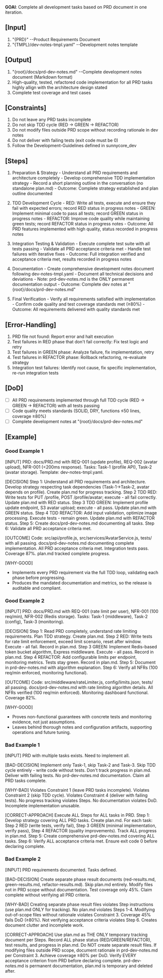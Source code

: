 **GOAl**: Complete all development tasks based on PRD document in one iteration.

## [Input]
  1. "{PRD}" --Product Requirements Document
  2. "{TMPL}/dev-notes-tmpl.yaml" --Development notes template
  

## [Output]
  1. "{root}/docs/prd-dev-notes.md" --Complete development notes document (Markdown format)
  2. High-quality, tested, refactored code implementation for all PRD tasks highly allign with the architecture design stated
  3. Complete test coverage and test cases
  

## [Constraints]
  1. Do not leave any PRD tasks incomplete
  2. Do not skip TDD cycle (RED → GREEN → REFACTOR)
  3. Do not modify files outside PRD scope without recording rationale in dev notes
  4. Do not deliver with failing tests (exit code must be 0)
  5. Follow the Development-Guidelines defined in sunnycore_dev

## [Steps]
  1. Preparation & Strategy
    - Understand all PRD requirements and architecture completely
    - Develop comprehensive TDD implementation strategy
    - Record a short planning outline in the conversation (no standalone plan.md)
    - Outcome: Complete strategy established and plan outline documented

  2. TDD Development Cycle
    - RED: Write all tests, execute and ensure they fail with expected errors; record RED status in progress notes
    - GREEN: Implement minimal code to pass all tests; record GREEN status in progress notes
    - REFACTOR: Improve code quality while maintaining green tests; record REFACTOR status in progress notes
    - Outcome: All PRD features implemented with high quality, status recorded in progress notes

  3. Integration Testing & Validation
    - Execute complete test suite with all tests passing
    - Validate all PRD acceptance criteria met
    - Handle test failures with iterative fixes
    - Outcome: Full integration verified and acceptance criteria met, results recorded in progress notes

  4. Documentation
    - Create comprehensive development notes document following dev-notes-tmpl.yaml
    - Document all technical decisions and deviations
    - Note: prd-dev-notes.md is the ONLY permanent documentation output
    - Outcome: Complete dev notes at "{root}/docs/prd-dev-notes.md"

  5. Final Verification
    - Verify all requirements satisfied with implementation
    - Confirm code quality and test coverage standards met (≥80%)
    - Outcome: All requirements delivered with quality standards met


## [Error-Handling]
  1. PRD file not found: Report error and halt execution
  2. Test failures in RED phase that don't fail correctly: Fix test logic and retry
  3. Test failures in GREEN phase: Analyze failure, fix implementation, retry
  4. Test failures in REFACTOR phase: Rollback refactoring, re-evaluate strategy
  5. Integration test failures: Identify root cause, fix specific implementation, re-run integration tests

## [DoD]
  - [ ] All PRD requirements implemented through full TDD cycle (RED → GREEN → REFACTOR) with all tests passing
  - [ ] Code quality meets standards (SOLID, DRY, functions ≤50 lines, coverage ≥80%)
  - [ ] Complete development notes at "{root}/docs/prd-dev-notes.md"

## [Example]

### Good Example 1
[INPUT]
PRD: docs/PRD.md with REQ-001 (update profile), REQ-002 (avatar upload), NFR-001 (<200ms response). Tasks: Task-1 (profile API), Task-2 (avatar storage). Template: dev-notes-tmpl.yaml.

[DECISION]
Step 1: Understand all PRD requirements and architecture. Develop strategy respecting task dependencies (Task-1→Task-2, avatar depends on profile). Create plan.md for progress tracking. Step 2 TDD RED: Write tests for PUT /profile, POST /profile/avatar; execute - all fail correctly. Update plan.md with RED status. Step 3 TDD GREEN: Implement profile update endpoint, S3 avatar upload; execute - all pass. Update plan.md with GREEN status. Step 4 TDD REFACTOR: Add input validation, optimize image processing. Execute tests - remain green. Update plan.md with REFACTOR status. Step 5: Create docs/prd-dev-notes.md documenting all tasks. Step 6: Validate all PRD acceptance criteria met.

[OUTCOME]
Code: src/api/profile.js, src/services/AvatarService.js, tests/ with all passing. docs/prd-dev-notes.md documenting complete implementation. All PRD acceptance criteria met. Integration tests pass. Coverage 87%. plan.md tracked complete progress.

[WHY-GOOD]
- Implements every PRD requirement via the full TDD loop, validating each phase before progressing.
- Produces the mandated documentation and metrics, so the release is auditable and compliant.

### Good Example 2
[INPUT]
PRD: docs/PRD.md with REQ-001 (rate limit per user), NFR-001 (100 req/min), NFR-002 (Redis storage). Tasks: Task-1 (middleware), Task-2 (config), Task-3 (monitoring).

[DECISION]
Step 1: Read PRD completely, understand rate limiting requirements. Plan TDD strategy. Create plan.md. Step 2 RED: Write tests for rate limit enforcement, exceed limit scenario, reset after window. Execute - all fail. Record in plan.md. Step 3 GREEN: Implement Redis-based token bucket algorithm, Express middleware. Execute - all pass. Record in plan.md. Step 4 REFACTOR: Add configurable limits per endpoint, monitoring metrics. Tests stay green. Record in plan.md. Step 5: Document in prd-dev-notes.md with algorithm explanation. Step 6: Verify all NFRs (100 req/min enforced, monitoring functional).

[OUTCOME]
Code: src/middleware/rateLimiter.js, config/limits.json, tests/ all passing. docs/prd-dev-notes.md with rate limiting algorithm details. All NFRs verified (100 req/min enforced). Monitoring dashboard functional. Coverage 82%.

[WHY-GOOD]
- Proves non-functional guarantees with concrete tests and monitoring evidence, not just assumptions.
- Leaves behind thorough notes and configuration artifacts, supporting operations and future tuning.

### Bad Example 1
[INPUT]
PRD with multiple tasks exists. Need to implement all.

[BAD-DECISION]
Implement only Task-1, skip Task-2 and Task-3. Skip TDD cycle entirely - write code without tests. Don't track progress in plan.md. Deliver with failing tests. No prd-dev-notes.md documentation. Claim all PRD tasks complete.

[WHY-BAD]
Violates Constraint 1 (leave PRD tasks incomplete). Violates Constraint 2 (skip TDD cycle). Violates Constraint 4 (deliver with failing tests). No progress tracking violates Steps. No documentation violates DoD. Incomplete implementation unusable.

[CORRECT-APPROACH]
Execute ALL Steps for ALL tasks in PRD. Step 1: Develop strategy covering ALL PRD tasks. Create plan.md. For each task: Step 2 RED (write tests, verify fail), Step 3 GREEN (minimal implementation, verify pass), Step 4 REFACTOR (quality improvements). Track ALL progress in plan.md. Step 5: Create comprehensive prd-dev-notes.md covering ALL tasks. Step 6: Verify ALL acceptance criteria met. Ensure exit code 0 before declaring complete.

### Bad Example 2
[INPUT]
PRD requirements documented. Tasks defined.

[BAD-DECISION]
Create separate phase result documents (red-results.md, green-results.md, refactor-results.md). Skip plan.md entirely. Modify files not in PRD scope without documentation. Test coverage only 45%. Claim complete without verifying all PRD criteria.

[WHY-BAD]
Creating separate phase result files violates Step instructions (use plan.md ONLY for tracking). No plan.md violates Steps 1-4. Modifying out-of-scope files without rationale violates Constraint 3. Coverage 45% fails DoD (≥80%). Not verifying acceptance criteria violates Step 6. Creates document clutter and incomplete work.

[CORRECT-APPROACH]
Use plan.md as THE ONLY temporary tracking document per Steps. Record ALL phase status (RED/GREEN/REFACTOR), test results, and progress in plan.md. Do NOT create separate result files. If modifying files outside PRD scope, document rationale in prd-dev-notes.md per Constraint 3. Achieve coverage ≥80% per DoD. Verify EVERY acceptance criterion from PRD before declaring complete. prd-dev-notes.md is permanent documentation, plan.md is temporary and deleted after.

